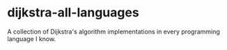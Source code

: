 # dijkstra-all-languages
A collection of Dijkstra's algorithm implementations in every programming language I know. 

